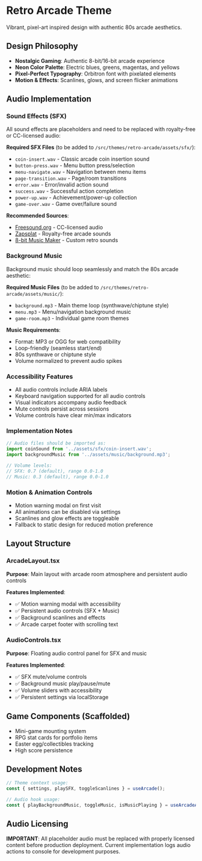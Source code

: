 
# Retro Arcade Theme

Vibrant, pixel-art inspired design with authentic 80s arcade aesthetics.

## Design Philosophy
- **Nostalgic Gaming**: Authentic 8-bit/16-bit arcade experience
- **Neon Color Palette**: Electric blues, greens, magentas, and yellows
- **Pixel-Perfect Typography**: Orbitron font with pixelated elements
- **Motion & Effects**: Scanlines, glows, and screen flicker animations

## Audio Implementation

### Sound Effects (SFX)
All sound effects are placeholders and need to be replaced with royalty-free or CC-licensed audio:

**Required SFX Files** (to be added to `/src/themes/retro-arcade/assets/sfx/`):
- `coin-insert.wav` - Classic arcade coin insertion sound
- `button-press.wav` - Menu button press/selection
- `menu-navigate.wav` - Navigation between menu items
- `page-transition.wav` - Page/room transitions
- `error.wav` - Error/invalid action sound
- `success.wav` - Successful action completion
- `power-up.wav` - Achievement/power-up collection
- `game-over.wav` - Game over/failure sound

**Recommended Sources**:
- [Freesound.org](https://freesound.org) - CC-licensed audio
- [Zapsplat](https://zapsplat.com) - Royalty-free arcade sounds
- [8-bit Music Maker](https://www.8bitmusicmaker.com) - Custom retro sounds

### Background Music
Background music should loop seamlessly and match the 80s arcade aesthetic:

**Required Music Files** (to be added to `/src/themes/retro-arcade/assets/music/`):
- `background.mp3` - Main theme loop (synthwave/chiptune style)
- `menu.mp3` - Menu/navigation background music
- `game-room.mp3` - Individual game room themes

**Music Requirements**:
- Format: MP3 or OGG for web compatibility
- Loop-friendly (seamless start/end)
- 80s synthwave or chiptune style
- Volume normalized to prevent audio spikes

### Accessibility Features
- All audio controls include ARIA labels
- Keyboard navigation supported for all audio controls
- Visual indicators accompany audio feedback
- Mute controls persist across sessions
- Volume controls have clear min/max indicators

### Implementation Notes
```typescript
// Audio files should be imported as:
import coinSound from '../assets/sfx/coin-insert.wav';
import backgroundMusic from '../assets/music/background.mp3';

// Volume levels:
// SFX: 0.7 (default), range 0.0-1.0
// Music: 0.3 (default), range 0.0-1.0
```

### Motion & Animation Controls
- Motion warning modal on first visit
- All animations can be disabled via settings
- Scanlines and glow effects are toggleable
- Fallback to static design for reduced motion preference

## Layout Structure

### ArcadeLayout.tsx
**Purpose**: Main layout with arcade room atmosphere and persistent audio controls

**Features Implemented**:
- ✅ Motion warning modal with accessibility
- ✅ Persistent audio controls (SFX + Music)
- ✅ Background scanlines and effects
- ✅ Arcade carpet footer with scrolling text

### AudioControls.tsx
**Purpose**: Floating audio control panel for SFX and music

**Features Implemented**:
- ✅ SFX mute/volume controls
- ✅ Background music play/pause/mute
- ✅ Volume sliders with accessibility
- ✅ Persistent settings via localStorage

## Game Components (Scaffolded)
- Mini-game mounting system
- RPG stat cards for portfolio items
- Easter egg/collectibles tracking
- High score persistence

## Development Notes
```typescript
// Theme context usage:
const { settings, playSFX, toggleScanlines } = useArcade();

// Audio hook usage:
const { playBackgroundMusic, toggleMusic, isMusicPlaying } = useArcadeAudio();
```

## Audio Licensing
**IMPORTANT**: All placeholder audio must be replaced with properly licensed content before production deployment. Current implementation logs audio actions to console for development purposes.
